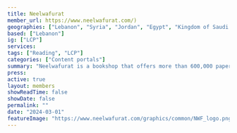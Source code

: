 ```yaml
---
title: Neelwafurat
member_url: https://www.neelwafurat.com/)
geographies: ["Lebanon", "Syria", "Jordan", "Egypt", "Kingdom of Saudi Arabia", "United Arab Emirates"]
based: ["Lebanon"]
ig: ["LCP"] 
services: 
tags: ["Reading", "LCP"]
categories: ["Content portals"]
summary: "Neelwafurat is a bookshop that offers more than 600,000 paper books and 16,000 ebooks from various Arab publishing houses. It is distributing books in Lebanon, Syria, Jordan, Egypt, the Kingdom of Saudi Arabia and the United Arab Emirates. "
press:
active: true
layout: members
showReadTime: false
showDate: false
permalink: ""
date: "2024-03-01"
featureImage: "https://www.neelwafurat.com/graphics/common/NWF_logo.png"
---
```

